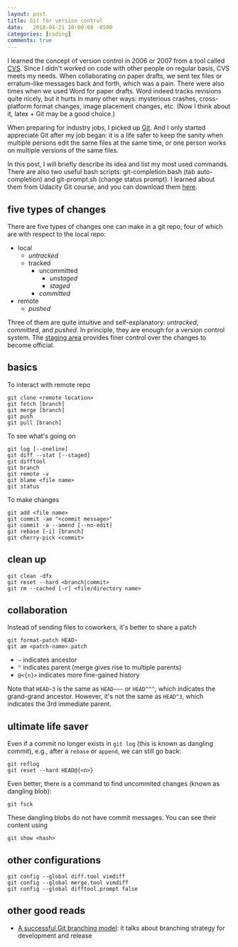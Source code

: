 ```yaml
---
layout: post
title: Git for version control
date:   2018-04-21 10:00:08 -0500
categories: [coding]
comments: true
---
```


I learned the concept of version control in 2006 or 2007 from a tool called
[CVS](https://en.wikipedia.org/wiki/Concurrent_Versions_System).
Since I didn't worked on code with other people on regular basis, CVS meets my needs.
When collaborating on paper drafts,
we sent tex files or erratum-like messages back and forth, which was a pain.
There were also times when we used Word for paper drafts.
Word indeed tracks revisions quite nicely,
but it hurts in many other ways: mysterious crashes, cross-platform format changes, image placement changes, etc.
(Now I think about it, latex + Git may be a good choice.)

When preparing for industry jobs,
I picked up [Git](https://git-scm.com/).
And I only started appreciate Git after my job began:
it is a life safer to keep the sanity
when multiple persons edit the same files at the same time,
or one person works on multiple versions of the same files.

In this post, I will briefly describe its idea and list my most used commands.
There are also two useful bash scripts:
git-completion.bash (tab auto-completion) and git-prompt.sh (change status prompt).
I learned about them from Udacity Git course,
and you can download them [here](https://github.com/nosarthur/vim/tree/master/bash).

## five types of changes

There are five types of changes one can make in a git repo,
four of which are with respect to the local repo:

* local
    * *untracked*
    * tracked
        * uncommitted
            * *unstaged*
            * *staged*
        * *committed*
* remote
    * *pushed*

Three of them are quite intuitive and self-explanatory: *untracked*, *committed*, and *pushed*.
In principle, they are enough for a version control system.
The [staging area](https://en.wikipedia.org/wiki/Staging_area) provides finer
control over the changes to become official.

## basics

To interact with remote repo

```
git clone <remote location>
git fetch [branch]
git merge [branch]
git push
git pull [branch]
```

To see what's going on
```
git log [--oneline]
git diff --stat [--staged]
git difftool
git branch
git remote -v
git blame <file name>
git status
```

To make changes
```
git add <file name>
git commit -am "<commit message>"
git commit -a --amend [--no-edit]
git rebase [-i] [branch]
git cherry-pick <commit>
```

## clean up

```
git clean -dfx
git reset --hard <branch|commit>
git rm --cached [-r] <file/directory name>
```

## collaboration

Instead of sending files to coworkers, it's better to share a patch

```
git format-patch HEAD~
git am <patch-name>.patch
```

* `~` indicates ancestor
* `^` indicates parent (merge gives rise to multiple parents)
* `@<{n}>` indicates more fine-gained history

Note that `HEAD~3` is the same as `HEAD~~~` or `HEAD^^^`, which indicates the grand-grand ancestor.
However, it's not the same as `HEAD^3`, which indicates the 3rd immediate parent.

## ultimate life saver

Even if a commit no longer exists in `git log` (this is known as dangling commit),
e.g., after a `rebase` or `append`, we can still go back:

```
git reflog
git reset --hard HEAD@{<n>}
```

Even better, there is a command to find uncommited changes (known as dangling blob):
```
git fsck
```

These dangling blobs do not have commit messages.
You can see their content using
```
git show <hash>
```

## other configurations

```
git config --global diff.tool vimdiff
git config --global merge.tool vimdiff
git config --global difftool.prompt false
```

## other good reads

- [A successful Git branching model](https://nvie.com/posts/a-successful-git-branching-model/):
  it talks about branching strategy for development and release
